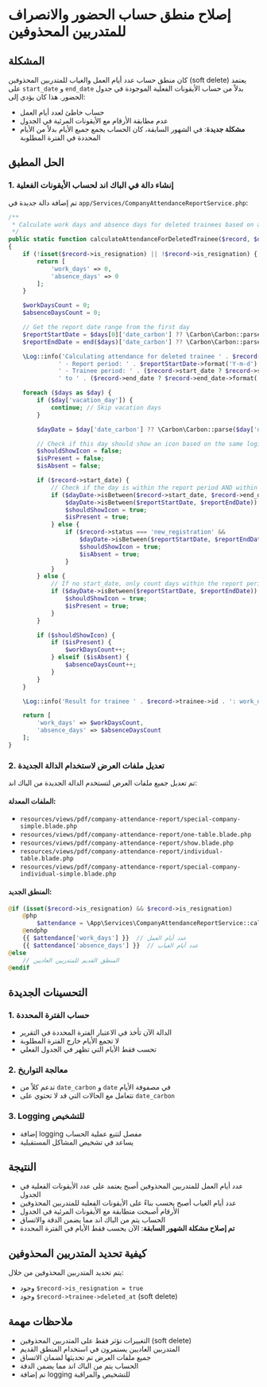 # إصلاح منطق حساب الحضور والانصراف للمتدربين المحذوفين

## المشكلة
كان منطق حساب عدد أيام العمل والغياب للمتدربين المحذوفين (soft delete) يعتمد على `start_date` و `end_date` بدلاً من حساب الأيقونات الفعلية الموجودة في جدول الحضور. هذا كان يؤدي إلى:
- حساب خاطئ لعدد أيام العمل
- عدم مطابقة الأرقام مع الأيقونات المرئية في الجدول
- **مشكلة جديدة**: في الشهور السابقة، كان الحساب يجمع جميع الأيام بدلاً من الأيام المحددة في الفترة المطلوبة

## الحل المطبق

### 1. إنشاء دالة في الباك اند لحساب الأيقونات الفعلية
تم إضافة دالة جديدة في `app/Services/CompanyAttendanceReportService.php`:

```php
/**
 * Calculate work days and absence days for deleted trainees based on actual icons
 */
public static function calculateAttendanceForDeletedTrainee($record, $days)
{
    if (!isset($record->is_resignation) || !$record->is_resignation) {
        return [
            'work_days' => 0,
            'absence_days' => 0
        ];
    }

    $workDaysCount = 0;
    $absenceDaysCount = 0;

    // Get the report date range from the first day
    $reportStartDate = $days[0]['date_carbon'] ?? \Carbon\Carbon::parse($days[0]['date']);
    $reportEndDate = end($days)['date_carbon'] ?? \Carbon\Carbon::parse(end($days)['date']);

    \Log::info('Calculating attendance for deleted trainee ' . $record->trainee->id . 
              ' - Report period: ' . $reportStartDate->format('Y-m-d') . ' to ' . $reportEndDate->format('Y-m-d') . 
              ' - Trainee period: ' . ($record->start_date ? $record->start_date->format('Y-m-d') : 'null') . 
              ' to ' . ($record->end_date ? $record->end_date->format('Y-m-d') : 'null'));

    foreach ($days as $day) {
        if ($day['vacation_day']) {
            continue; // Skip vacation days
        }

        $dayDate = $day['date_carbon'] ?? \Carbon\Carbon::parse($day['date']);

        // Check if this day should show an icon based on the same logic used in the view
        $shouldShowIcon = false;
        $isPresent = false;
        $isAbsent = false;

        if ($record->start_date) {
            // Check if the day is within the report period AND within the trainee's work period
            if ($dayDate->isBetween($record->start_date, $record->end_date) && 
                $dayDate->isBetween($reportStartDate, $reportEndDate)) {
                $shouldShowIcon = true;
                $isPresent = true;
            } else {
                if ($record->status === 'new_registration' && 
                    $dayDate->isBetween($reportStartDate, $reportEndDate)) {
                    $shouldShowIcon = true;
                    $isAbsent = true;
                }
            }
        } else {
            // If no start_date, only count days within the report period
            if ($dayDate->isBetween($reportStartDate, $reportEndDate)) {
                $shouldShowIcon = true;
                $isPresent = true;
            }
        }

        if ($shouldShowIcon) {
            if ($isPresent) {
                $workDaysCount++;
            } elseif ($isAbsent) {
                $absenceDaysCount++;
            }
        }
    }

    \Log::info('Result for trainee ' . $record->trainee->id . ': work_days=' . $workDaysCount . ', absence_days=' . $absenceDaysCount);

    return [
        'work_days' => $workDaysCount,
        'absence_days' => $absenceDaysCount
    ];
}
```

### 2. تعديل ملفات العرض لاستخدام الدالة الجديدة
تم تعديل جميع ملفات العرض لتستخدم الدالة الجديدة من الباك اند:

#### الملفات المعدلة:
- `resources/views/pdf/company-attendance-report/special-company-simple.blade.php`
- `resources/views/pdf/company-attendance-report/one-table.blade.php`
- `resources/views/pdf/company-attendance-report/show.blade.php`
- `resources/views/pdf/company-attendance-report/individual-table.blade.php`
- `resources/views/pdf/company-attendance-report/special-company-individual-simple.blade.php`

#### المنطق الجديد:
```php
@if (isset($record->is_resignation) && $record->is_resignation)
    @php
        $attendance = \App\Services\CompanyAttendanceReportService::calculateAttendanceForDeletedTrainee($record, $days);
    @endphp
    {{ $attendance['work_days'] }}  // عدد أيام العمل
    {{ $attendance['absence_days'] }}  // عدد أيام الغياب
@else
    // المنطق القديم للمتدربين العاديين
@endif
```

## التحسينات الجديدة

### 1. حساب الفترة المحددة
- الدالة الآن تأخذ في الاعتبار الفترة المحددة في التقرير
- لا تجمع الأيام خارج الفترة المطلوبة
- تحسب فقط الأيام التي تظهر في الجدول الفعلي

### 2. معالجة التواريخ
- تدعم كلاً من `date_carbon` و `date` في مصفوفة الأيام
- تتعامل مع الحالات التي قد لا تحتوي على `date_carbon`

### 3. Logging للتشخيص
- إضافة logging مفصل لتتبع عملية الحساب
- يساعد في تشخيص المشاكل المستقبلية

## النتيجة
- عدد أيام العمل للمتدربين المحذوفين أصبح يعتمد على عدد الأيقونات الفعلية في الجدول
- عدد أيام الغياب أصبح يحسب بناءً على الأيقونات الفعلية للمتدربين المحذوفين
- الأرقام أصبحت متطابقة مع الأيقونات المرئية في الجدول
- الحساب يتم من الباك اند مما يضمن الدقة والاتساق
- **تم إصلاح مشكلة الشهور السابقة**: الآن يحسب فقط الأيام في الفترة المحددة

## كيفية تحديد المتدربين المحذوفين
يتم تحديد المتدربين المحذوفين من خلال:
- وجود `$record->is_resignation = true`
- وجود `$record->trainee->deleted_at` (soft delete)

## ملاحظات مهمة
- التغييرات تؤثر فقط على المتدربين المحذوفين (soft delete)
- المتدربين العاديين يستمرون في استخدام المنطق القديم
- جميع ملفات العرض تم تحديثها لضمان الاتساق
- الحساب يتم من الباك اند مما يضمن الدقة
- تم إضافة logging للتشخيص والمراقبة
